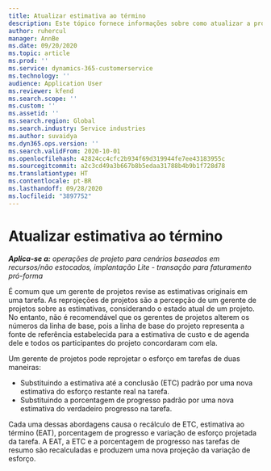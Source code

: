 ```yaml
---
title: Atualizar estimativa ao término
description: Este tópico fornece informações sobre como atualizar a projeção de esforço em um projeto.
author: ruhercul
manager: AnnBe
ms.date: 09/20/2020
ms.topic: article
ms.prod: ''
ms.service: dynamics-365-customerservice
ms.technology: ''
audience: Application User
ms.reviewer: kfend
ms.search.scope: ''
ms.custom: ''
ms.assetid: ''
ms.search.region: Global
ms.search.industry: Service industries
ms.author: suvaidya
ms.dyn365.ops.version: ''
ms.search.validFrom: 2020-10-01
ms.openlocfilehash: 42824cc4cfc2b934f69d319944fe7ee43183955c
ms.sourcegitcommit: a2c3cd49a3b667b8b5edaa31788b4b9b1f728d78
ms.translationtype: HT
ms.contentlocale: pt-BR
ms.lasthandoff: 09/28/2020
ms.locfileid: "3897752"
---
```

# <a name="update-estimate-at-completion"></a>Atualizar estimativa ao término

_**Aplica-se a:** operações de projeto para cenários baseados em recursos/não estocados, implantação Lite - transação para faturamento pró-forma_

É comum que um gerente de projetos revise as estimativas originais em uma tarefa. As reprojeções de projetos são a percepção de um gerente de projetos sobre as estimativas, considerando o estado atual de um projeto. No entanto, não é recomendável que os gerentes de projetos alterem os números da linha de base, pois a linha de base do projeto representa a fonte de referência estabelecida para a estimativa de custo e de agenda dele e todos os participantes do projeto concordaram com ela.

Um gerente de projetos pode reprojetar o esforço em tarefas de duas maneiras:

- Substituindo a estimativa até a conclusão (ETC) padrão por uma nova estimativa do esforço restante real na tarefa. 
- Substituindo a porcentagem de progresso padrão por uma nova estimativa do verdadeiro progresso na tarefa.

Cada uma dessas abordagens causa o recálculo de ETC, estimativa ao término (EAT), porcentagem de progresso e variação de esforço projetada da tarefa. A EAT, a ETC e a porcentagem de progresso nas tarefas de resumo são recalculadas e produzem uma nova projeção da variação de esforço.
